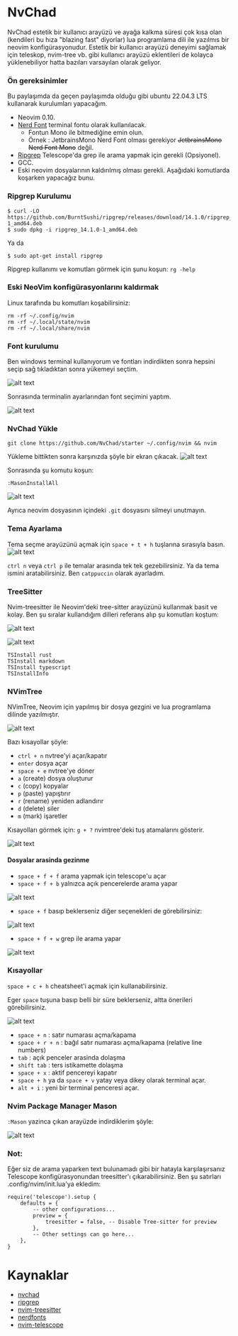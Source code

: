 # NvChad
NvChad estetik bir kullanıcı arayüzü ve ayağa kalkma süresi çok kısa olan (kendileri bu hıza "blazing fast" diyorlar) lua programlama dili ile yazılmıs bir neovim konfigürasyonudur.
Estetik bir kullanıcı arayüzü deneyimi sağlamak için teleskop, nvim-tree vb. gibi kullanıcı arayüzü eklentileri de kolayca yüklenebiliyor hatta bazıları varsayılan olarak geliyor.
### Ön gereksinimler
Bu paylaşımda da geçen paylaşımda olduğu gibi ubuntu 22.04.3 LTS kullanarak kurulumları yapacağım.

- Neovim 0.10.
- [Nerd Font](https://www.nerdfonts.com/) terminal fontu olarak kullanılacak.
    - Fontun Mono ile bitmediğine emin olun.
    - Örnek : JetbrainsMono Nerd Font olması gerekiyor ~~JetbrainsMono Nerd Font Mono~~ değil.
- [Ripgrep](https://github.com/BurntSushi/ripgrep) Telescope'da grep ile arama yapmak için gerekli (Opsiyonel).
- GCC.
- Eski neovim dosyalarının kaldırılmış olması gerekli. Aşağıdaki komutlarda koşarken yapacağız bunu.
### Ripgrep Kurulumu

```
$ curl -LO https://github.com/BurntSushi/ripgrep/releases/download/14.1.0/ripgrep_14.1.0-1_amd64.deb
$ sudo dpkg -i ripgrep_14.1.0-1_amd64.deb
```

Ya da
```
$ sudo apt-get install ripgrep
```
Ripgrep kullanımı ve komutları görmek için şunu koşun: `rg -help`
### Eski NeoVim konfigürasyonlarını kaldırmak
Linux tarafında bu komutları koşabilirsiniz:
``` 
rm -rf ~/.config/nvim
rm -rf ~/.local/state/nvim
rm -rf ~/.local/share/nvim
```
### Font kurulumu 
Ben windows terminal kullanıyorum ve fontları indirdikten sonra hepsini seçip sağ tıkladıktan sonra yükemeyi seçtim.

![alt text](images/02_images/font1.png)

Sonrasında terminalin ayarlarından font seçimini yaptım.

![alt text](images/02_images/font2.png)

### NvChad Yükle
```
git clone https://github.com/NvChad/starter ~/.config/nvim && nvim
```

Yükleme bittikten sonra karşınızda şöyle bir ekran çıkacak.
![alt text](images/02_images/nv1.png)

Sonrasında şu komutu koşun:
```
:MasonInstallAll
```
![alt text](images/02_images/nv2.png)

Ayrıca neovim dosyasının içindeki `.git` dosyasını silmeyi unutmayın.
### Tema Ayarlama
Tema seçme arayüzünü açmak için ```space + t + h``` tuşlarına sırasıyla basın.
![alt text](images/02_images/nv3.png)

```ctrl n``` veya ```ctrl p``` ile temalar arasında tek tek gezebilirsiniz.
Ya da tema ismini aratabilirsiniz. Ben `catppuccin` olarak ayarladım.
### TreeSitter
Nvim-treesitter ile Neovim'deki tree-sitter arayüzünü kullanmak basit ve kolay.
Ben şu sıralar kullandığım dilleri referans alıp şu komutları koştum:

![alt text](images/02_images/nv4.png)

![alt text](images/02_images/nv5.png)

```
TSInstall rust
TSInstall markdown
TSInstall typescript
TSInstallInfo
```
### NVimTree
NVimTree, Neovim için yapılmış bir dosya gezgini ve lua programlama dilinde 
yazılmıştır.

![alt text](images/02_images/nv6.png)

Bazı kısayollar şöyle:
- `ctrl + n` nvtree'yi açar/kapatır
- `enter` dosya açar
- `space + e` nvtree'ye döner
- `a` (create) dosya oluşturur
- `c` (copy) kopyalar
- `p` (paste) yapıştırır
- `r` (rename) yeniden adlandırır
- `d` (delete) siler
- `m` (mark) işaretler

Kısayolları görmek için: `g + ?` nvimtree'deki tuş atamalarını gösterir.

![alt text](images/02_images/nv13.png)

#### Dosyalar arasinda gezinme
- `space + f + f` arama yapmak için telescope'u açar
- `space + f + b` yalnızca açık pencerelerde arama yapar

![alt text](images/02_images/nv7.png)

- `space + f` basıp beklerseniz diğer seçenekleri de görebilirsiniz:

![alt text](images/02_images/nv11.png)

- `space + f + w` grep ile arama yapar

![alt text](images/02_images/nv12.png)

### Kısayollar
`space + c + h` cheatsheet'i açmak için kullanabilirsiniz.

Eger `space` tuşuna basıp belli bir süre beklerseniz, altta önerileri görebilirsiniz.

![alt text](images/02_images/nv10.png)


- `space + n` : satır numarası açma/kapama
- `space + r + n` : bağıl satır numarası açma/kapama (relative line numbers) 
- `tab` : açık penceler arasinda dolaşma
- `shift tab` : ters istikamette dolaşma
- `space + x` : aktif pencereyi kapatır
- `space + h` ya da `space + v` yatay veya dikey olarak terminal açar.
- `alt + i` : yeni bir terminal penceresi açar.
### Nvim Package Manager Mason
`:Mason` yazinca çıkan arayüzde indirdiklerim şöyle:

![alt text](images/02_images/nv9.png)

### Not:
Eğer siz de arama yaparken text bulunamadı gibi bir hatayla karşılaşırsanız Telescope konfigürasyonundan treesitter'ı çıkarabilirsiniz. 
Ben şu satırları .config/nvim/init.lua'ya ekledim:
```
require('telescope').setup {
    defaults = {
        -- other configurations...
        preview = {
            treesitter = false, -- Disable Tree-sitter for preview
        },
        -- Other settings can go here...
    },
}
```
# Kaynaklar
- [nvchad](https://nvchad.com/docs/quickstart/install)
- [ripgrep](https://github.com/BurntSushi/ripgrep#installation)
- [nvim-treesitter](https://github.com/nvim-treesitter/nvim-treesitter)
- [nerdfonts](https://www.nerdfonts.com/font-downloads)
- [nvim-telescope](https://github.com/nvim-telescope/telescope.nvim)